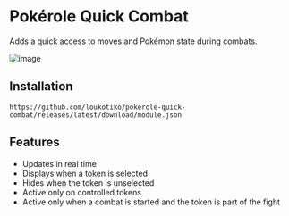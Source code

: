 # Pokérole Quick Combat
Adds a quick access to moves and Pokémon state during combats.

![image](https://github.com/user-attachments/assets/9132453a-54e2-4cda-a922-678a168f0648)

## Installation
```
https://github.com/loukotiko/pokerole-quick-combat/releases/latest/download/module.json
```

## Features
- Updates in real time
- Displays when a token is selected
- Hides when the token is unselected
- Active only on controlled tokens
- Active only when a combat is started and the token is part of the fight
